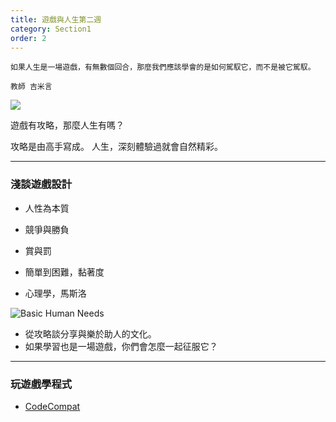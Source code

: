 ```yaml
---
title: 遊戲與人生第二週
category: Section1
order: 2
---
```


```
如果人生是一場遊戲，有無數個回合，那麼我們應該學會的是如何駕馭它，而不是被它駕馭。

教師 吉米言
```
![](/icixin/images/lessons/section1-2.jpg)

遊戲有攻略，那麼人生有嗎？

攻略是由高手寫成。
人生，深刻體驗過就會自然精彩。

---

### 淺談遊戲設計
+ 人性為本質
+ 競爭與勝負
+ 賞與罰
+ 簡單到困難，黏著度

+ 心理學，馬斯洛

![Basic Human Needs](/icixin/images/lessons/section1-1.jpg)

+ 從攻略談分享與樂於助人的文化。
+ 如果學習也是一場遊戲，你們會怎麼一起征服它？

---

### 玩遊戲學程式

+ [CodeCompat](https://codecombat.com/)